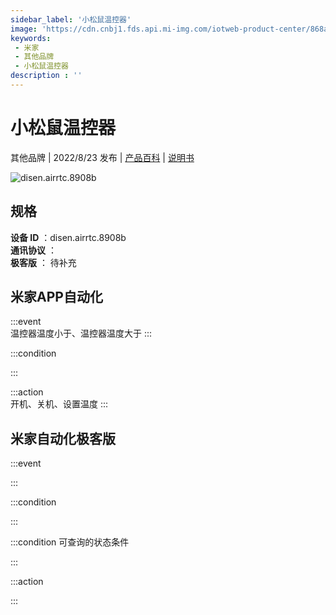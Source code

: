 ```yaml
---
sidebar_label: '小松鼠温控器'
image: 'https://cdn.cnbj1.fds.api.mi-img.com/iotweb-product-center/868a4d41f86f786fbaec0228f18ffc4e_1660701326849.png?GalaxyAccessKeyId=AKVGLQWBOVIRQ3XLEW&Expires=9223372036854775807&Signature=k0dkuPpHX3UIF0mVQ19PSt8zSIE='
keywords: 
 - 米家
 - 其他品牌
 - 小松鼠温控器
description : ''
---
```

# 小松鼠温控器

其他品牌 | 2022/8/23 发布 | [产品百科](https://home.mi.com/webapp/content/baike/product/index.html?model=disen.airrtc.8908b/) | [说明书](https://home.mi.com/views/introduction.html?model=disen.airrtc.8908b&region=cn)

![disen.airrtc.8908b](https://cdn.cnbj1.fds.api.mi-img.com/iotweb-product-center/868a4d41f86f786fbaec0228f18ffc4e_1660701326849.png?GalaxyAccessKeyId=AKVGLQWBOVIRQ3XLEW&Expires=9223372036854775807&Signature=k0dkuPpHX3UIF0mVQ19PSt8zSIE=)

## 规格  
> 
**设备 ID** ：disen.airrtc.8908b  
**通讯协议** ：  
**极客版**  ： 待补充 


## 米家APP自动化  

:::event  
温控器温度小于、温控器温度大于
:::

:::condition  

:::

:::action   
开机、关机、设置温度
:::

## 米家自动化极客版  

:::event  

:::

:::condition  

:::

:::condition 可查询的状态条件  

:::

:::action  

:::

        
